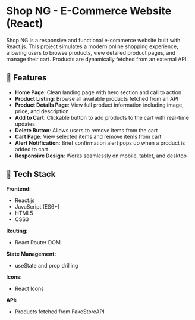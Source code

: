 # Shop NG - E-Commerce Website (React)

Shop NG is a responsive and functional e-commerce website built with React.js. This project simulates a modern online shopping experience, allowing users to browse products, view detailed product pages, and manage their cart. Products are dynamically fetched from an external API.

## 🚀 Features

- **Home Page**: Clean landing page with hero section and call to action  
- **Product Listing**: Browse all available products fetched from an API  
- **Product Details Page**: View full product information including image, price, and description  
- **Add to Cart**: Clickable button to add products to the cart with real-time updates  
- **Delete Button**: Allows users to remove items from the cart  
- **Cart Page**: View selected items and remove items from cart  
- **Alert Notification**: Brief confirmation alert pops up when a product is added to cart  
- **Responsive Design**: Works seamlessly on mobile, tablet, and desktop  


## 🧰 Tech Stack

**Frontend:**

- React.js  
- JavaScript (ES6+)  
- HTML5  
- CSS3  

**Routing:**

- React Router DOM  

**State Management:**

- useState and prop drilling  

**Icons:**

- React Icons  

**API:**

- Products fetched from FakeStoreAPI 
